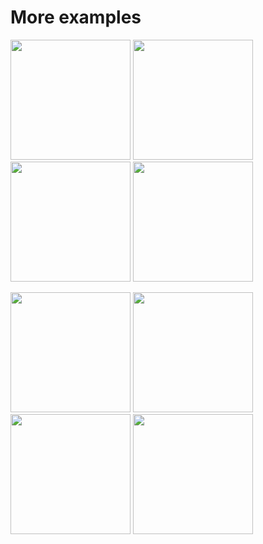 # More examples

<a href="https://github.com/taichi-dev/taichi/blob/master/examples/mpm_lagrangian_forces.py"><img src="https://github.com/taichi-dev/public_files/raw/master/taichi/lagrangian.gif" height="192px"></a>
<a href="https://github.com/taichi-dev/taichi/blob/master/examples/taichi_sparse.py"><img src="https://github.com/taichi-dev/public_files/raw/master/taichi/sparse_grids.gif" height="192px"></a>
<a href="https://github.com/taichi-dev/taichi/blob/master/examples/pbf2d.py"><img src="https://github.com/taichi-dev/public_files/raw/master/taichi/pbf.gif" height="192px"></a>
<a href="https://github.com/taichi-dev/taichi/blob/master/examples/game_of_life.py"><img src="https://github.com/taichi-dev/public_files/raw/master/taichi/game_of_life.gif" height="192px"></a>

<a href="https://github.com/taichi-dev/taichi/blob/master/examples/fem128.py"><img src="https://github.com/taichi-dev/public_files/raw/master/taichi/fem128.gif" height="192px"></a>
<a href="https://github.com/taichi-dev/taichi/blob/master/examples/mass_spring_3d.py"><img src="https://github.com/taichi-dev/public_files/raw/master/taichi/mass_spring_3d.gif" height="192px"></a>
<a href="https://github.com/taichi-dev/taichi/blob/master/examples/mciso.py"><img src="https://github.com/taichi-dev/public_files/raw/master/taichi/mciso.gif" height="192px"></a>
<a href="https://github.com/taichi-dev/taichi/blob/master/examples/mpm3d.py"><img src="https://github.com/taichi-dev/public_files/raw/master/taichi/mpm3d.gif" height="192px"></a>
